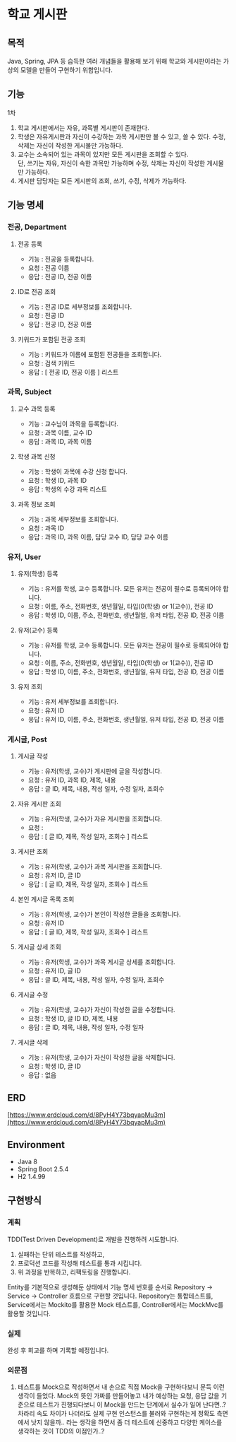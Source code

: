 # 학교 게시판

## 목적
Java, Spring, JPA 등 습득한 여러 개념들을 활용해 보기 위해 학교와 게시판이라는 가상의 모델을 만들어 구현하기 위함입니다.

## 기능
1차
1. 학교 게시판에서는 자유, 과목별 게시판이 존재한다.
2. 학생은 자유게시판과 자신이 수강하는 과목 게시판만 볼 수 있고, 쓸 수 있다. 수정, 삭제는 자신이 작성한 게시물만 가능하다.
3. 교수는 소속되어 있는 과목이 있지만 모든 게시판을 조회할 수 있다.   
단, 쓰기는 자유, 자신이 속한 과목만 가능하며 수정, 삭제는 자신이 작성한 게시물만 가능하다.
4. 게시판 담당자는 모든 게시판의 조회, 쓰기, 수정, 삭제가 가능하다.

## 기능 명세

### 전공, Department

1. 전공 등록
   * 기능 : 전공을 등록합니다.
   * 요청 : 전공 이름
   * 응답 : 전공 ID, 전공 이름

2. ID로 전공 조회
   * 기능 : 전공 ID로 세부정보를 조회합니다.
   * 요청 : 전공 ID
   * 응답 : 전공 ID, 전공 이름

3. 키워드가 포함된 전공 조회
   * 기능 : 키워드가 이름에 포함된 전공들을 조회합니다.
   * 요청 : 검색 키워드
   * 응답 : [ 전공 ID, 전공 이름 ] 리스트

### 과목, Subject

1. 교수 과목 등록
   * 기능 : 교수님이 과목을 등록합니다.
   * 요청 : 과목 이름, 교수 ID
   * 응답 : 과목 ID, 과목 이름

2. 학생 과목 신청
   * 기능 : 학생이 과목에 수강 신청 합니다.
   * 요청 : 학생 ID, 과목 ID
   * 응답 : 학생의 수강 과목 리스트

3. 과목 정보 조회
   * 기능 : 과목 세부정보를 조회합니다.
   * 요청 : 과목 ID
   * 응답 : 과목 ID, 과목 이름, 담당 교수 ID, 담당 교수 이름

### 유저, User

1. 유저(학생) 등록
   * 기능 : 유저를 학생, 교수 등록합니다. 모든 유저는 전공이 필수로 등록되어야 합니다.
   * 요청 : 이름, 주소, 전화번호, 생년월일, 타입(0(학생) or 1(교수)), 전공 ID
   * 응답 : 학생 ID, 이름, 주소, 전화번호, 생년월일, 유저 타입, 전공 ID, 전공 이름

2. 유저(교수) 등록
   * 기능 : 유저를 학생, 교수 등록합니다. 모든 유저는 전공이 필수로 등록되어야 합니다.
   * 요청 : 이름, 주소, 전화번호, 생년월일, 타입(0(학생) or 1(교수)), 전공 ID
   * 응답 : 학생 ID, 이름, 주소, 전화번호, 생년월일, 유저 타입, 전공 ID, 전공 이름

3. 유저 조회
   * 기능 : 유저 세부정보를 조회합니다.
   * 요청 : 유저 ID
   * 응답 : 유저 ID, 이름, 주소, 전화번호, 생년월일, 유저 타입, 전공 ID, 전공 이름

### 게시글, Post

1. 게시글 작성
   * 기능 : 유저(학생, 교수)가 게시판에 글을 작성합니다.
   * 요청 : 유저 ID, 과목 ID, 제목, 내용
   * 응답 : 글 ID, 제목, 내용, 작성 일자, 수정 일자, 조회수

2. 자유 게시판 조회
   * 기능 : 유저(학생, 교수)가 자유 게시판을 조회합니다.
   * 요청 :
   * 응답 : [ 글 ID, 제목, 작성 일자, 조회수 ] 리스트

3. 게시판 조회
   * 기능 : 유저(학생, 교수)가 과목 게시판을 조회합니다.
   * 요청 : 유저 ID, 글 ID
   * 응답 : [ 글 ID, 제목, 작성 일자, 조회수 ] 리스트

4. 본인 게시글 목록 조회
   * 기능 : 유저(학생, 교수)가 본인이 작성한 글들을 조회합니다.
   * 요청 : 유저 ID
   * 응답 : [ 글 ID, 제목, 작성 일자, 조회수 ] 리스트

5. 게시글 상세 조회
   * 기능 : 유저(학생, 교수)가 과목 게시글 상세를 조회합니다.
   * 요청 : 유저 ID, 글 ID
   * 응답 : 글 ID, 제목, 내용, 작성 일자, 수정 일자, 조회수

6. 게시글 수정
   * 기능 : 유저(학생, 교수)가 자신이 작성한 글을 수정합니다.
   * 요청 : 학생 ID, 글 ID ID, 제목, 내용
   * 응답 : 글 ID, 제목, 내용, 작성 일자, 수정 일자

7. 게시글 삭제
   * 기능 : 유저(학생, 교수)가 자신이 작성한 글을 삭제합니다.
   * 요청 : 학생 ID, 글 ID
   * 응답 : 없음
    

## ERD
[https://www.erdcloud.com/d/8PyH4Y73bqyapMu3m](https://www.erdcloud.com/d/8PyH4Y73bqyapMu3m)

## Environment
* Java 8
* Spring Boot 2.5.4
* H2 1.4.99

## 구현방식

### 계획

TDD(Test Driven Development)로 개발을 진행하려 시도합니다.

1. 실패하는 단위 테스트를 작성하고,
2. 프로덕션 코드를 작성해 테스트를 통과 시킵니다.
3. 위 과정을 반복하고, 리팩토링을 진행합니다.

Entity를 기본적으로 생성해둔 상태에서 기능 명세 번호를 순서로 Repository -> Service -> Controller 흐름으로 구현할 것입니다. Repository는 통합테스트를, Service에서는
Mockito를 활용한 Mock 테스트를, Controller에서는 MockMvc를 활용할 것입니다.

### 실제

완성 후 회고를 하며 기록할 예정입니다.

### 의문점

1. 테스트를 Mock으로 작성하면서 내 손으로 직접 Mock을 구현하다보니 문득 이런 생각이 들었다. Mock의 뜻인 가짜를 만들어놓고 내가 예상하는 요청, 응답 값을 기준으로 테스트가 진행되다보니 이 Mock을
   만드는 단계에서 실수가 일어 난다면..? 차라리 속도 차이가 나더라도 실제 구현 인스턴스를 불러와 구현하는게 정확도 측면에서 낫지 않을까.. 라는 생각을 하면서 좀 더 테스트에 신중하고 다양한 케이스를 생각하는
   것이 TDD의 이점인가..? 